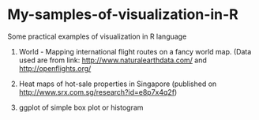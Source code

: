 # My-samples-of-visualization-in-R
Some practical examples of visualization in R language

1) World - Mapping international flight routes on a fancy world map. (Data used are from link: http://www.naturalearthdata.com/ and http://openflights.org/

2) Heat maps of hot-sale properties in Singapore (published on http://www.srx.com.sg/research?id=e8p7x4q2f) 

3) ggplot of simple box plot or histogram

